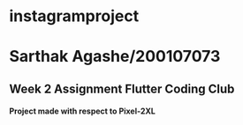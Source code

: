 # instagramproject
# Sarthak Agashe/200107073
## Week 2 Assignment Flutter Coding Club
#### Project made with respect to  Pixel-2XL

